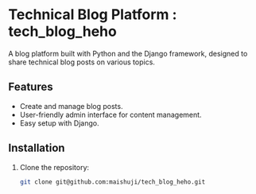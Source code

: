 # Technical Blog Platform : tech_blog_heho

A blog platform built with Python and the Django framework, designed to share technical blog posts on various topics.

## Features

- Create and manage blog posts.
- User-friendly admin interface for content management.
- Easy setup with Django.

## Installation

1. Clone the repository:
   ```bash
   git clone git@github.com:maishuji/tech_blog_heho.git
   ```




